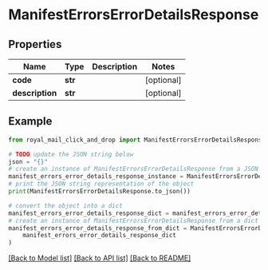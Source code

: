 # ManifestErrorsErrorDetailsResponse


## Properties

Name | Type | Description | Notes
------------ | ------------- | ------------- | -------------
**code** | **str** |  | [optional] 
**description** | **str** |  | [optional] 

## Example

```python
from royal_mail_click_and_drop import ManifestErrorsErrorDetailsResponse

# TODO update the JSON string below
json = "{}"
# create an instance of ManifestErrorsErrorDetailsResponse from a JSON string
manifest_errors_error_details_response_instance = ManifestErrorsErrorDetailsResponse.from_json(json)
# print the JSON string representation of the object
print(ManifestErrorsErrorDetailsResponse.to_json())

# convert the object into a dict
manifest_errors_error_details_response_dict = manifest_errors_error_details_response_instance.to_dict()
# create an instance of ManifestErrorsErrorDetailsResponse from a dict
manifest_errors_error_details_response_from_dict = ManifestErrorsErrorDetailsResponse.from_dict(
    manifest_errors_error_details_response_dict
)
```
[[Back to Model list]](../README.md#documentation-for-models) [[Back to API list]](../README.md#documentation-for-api-endpoints) [[Back to README]](../README.md)


